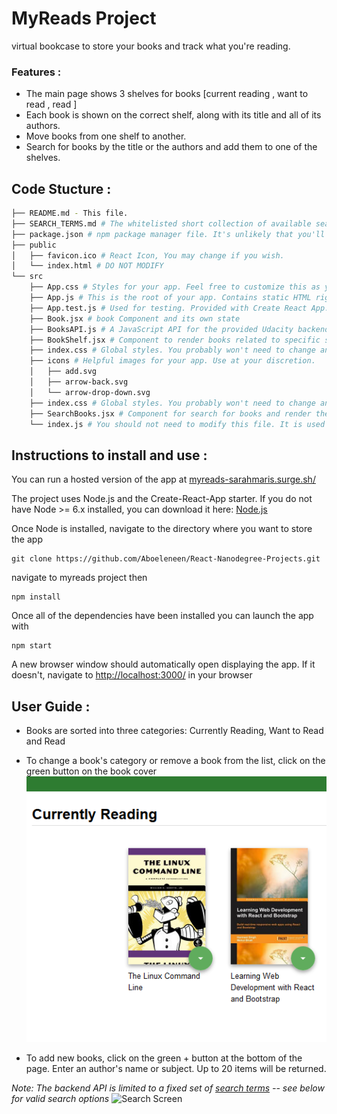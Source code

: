 # MyReads Project
  virtual bookcase to store your books and track what you're reading.
  
### Features :
  - The main page shows 3 shelves for books [current reading , want to read , read ] 
  - Each book is shown on the correct shelf, along with its title and all of its authors. 
  - Move books from one shelf to another.
  - Search for books by the title or the authors and add them to one of the shelves.

## Code Stucture :
```bash
├── README.md - This file.
├── SEARCH_TERMS.md # The whitelisted short collection of available search terms for you to use with your app.
├── package.json # npm package manager file. It's unlikely that you'll need to modify this.
├── public
│   ├── favicon.ico # React Icon, You may change if you wish.
│   └── index.html # DO NOT MODIFY
└── src
    ├── App.css # Styles for your app. Feel free to customize this as you desire.
    ├── App.js # This is the root of your app. Contains static HTML right now.
    ├── App.test.js # Used for testing. Provided with Create React App. Testing is encouraged, but not required.
    ├── Book.jsx # book Component and its own state
    ├── BooksAPI.js # A JavaScript API for the provided Udacity backend. Instructions for the methods are below.
    ├── BookShelf.jsx # Component to render books related to specific shelf
    ├── index.css # Global styles. You probably won't need to change anything here.
    ├── icons # Helpful images for your app. Use at your discretion.
    │   ├── add.svg
    │   ├── arrow-back.svg
    │   └── arrow-drop-down.svg
    ├── index.css # Global styles. You probably won't need to change anything here.
    ├── SearchBooks.jsx # Component for search for books and render the results 
    └── index.js # You should not need to modify this file. It is used for DOM rendering only.
```

## Instructions to install and use :
You can run a hosted version of the app at [myreads-sarahmaris.surge.sh/](https://myreads-sarahmaris.surge.sh/)

The project uses Node.js and the Create-React-App starter. If you do not have Node >= 6.x installed, you can download it here: [Node.js](https://nodejs.org/en/)

Once Node is installed, navigate to the directory where you want to store the app

```
git clone https://github.com/Aboeleneen/React-Nanodegree-Projects.git

``` 
navigate to myreads project then 

```
npm install
```

Once all of the dependencies have been installed you can launch the app with

```
npm start
```

A new browser window should automatically open displaying the app. If it doesn't, navigate to [http://localhost:3000/](http://localhost:3000/) in your browser

## User Guide :
  - Books are sorted into three categories: Currently Reading, Want to Read and Read
  - To change a book's category or remove a book from the list, click on the green button on the book cover
    ![Change menu](src/screenshots/change-shelf.png "change")

  - To add new books, click on the green + button at the bottom of the page.
    Enter an author's name or subject. Up to 20 items will be returned.

  _Note: The backend API is limited to a fixed set of [search terms](#search-terms) -- see below for valid search options_
  ![Search Screen](src/screenshots/search-books.png "search")


  
